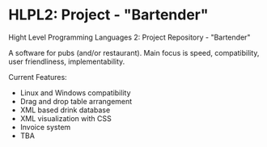 # HLPL2: Project - "Bartender"
Hight Level Programming Languages 2: Project Repository - "Bartender"

A software for pubs (and/or restaurant). Main focus is speed, compatibility, user friendliness, implementability.

Current Features:
- Linux and Windows compatibility
- Drag and drop table arrangement
- XML based drink database
- XML visualization with CSS
- Invoice system
- TBA
